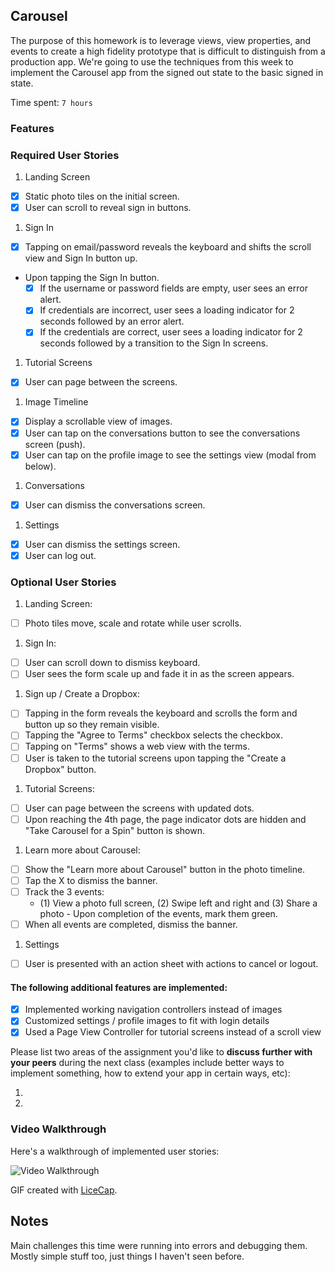 ## Carousel

The purpose of this homework is to leverage views, view properties, and events to create a high fidelity prototype that is difficult to distinguish from a production app. We're going to use the techniques from this week to implement the Carousel app from the signed out state to the basic signed in state.

Time spent: `7 hours`

### Features

### Required User Stories

1. Landing Screen
  - [X] Static photo tiles on the initial screen.
  - [X] User can scroll to reveal sign in buttons.
1. Sign In
  - [X] Tapping on email/password reveals the keyboard and shifts the scroll view and Sign In button up.
  - Upon tapping the Sign In button.
     - [X] If the username or password fields are empty, user sees an error alert.
     - [X] If credentials are incorrect, user sees a loading indicator for 2 seconds followed by an error alert.
     - [X] If the credentials are correct, user sees a loading indicator for 2 seconds followed by a transition to the Sign In screens.
1. Tutorial Screens
  - [X] User can page between the screens.
1. Image Timeline
  - [X] Display a scrollable view of images.
  - [X] User can tap on the conversations button to see the conversations screen (push).
  - [X] User can tap on the profile image to see the settings view (modal from below).
1. Conversations
  - [X] User can dismiss the conversations screen.
1. Settings
  - [X] User can dismiss the settings screen.
  - [X] User can log out.

### Optional User Stories

1. Landing Screen:  
  - [ ] Photo tiles move, scale and rotate while user scrolls.
1. Sign In:
  - [ ] User can scroll down to dismiss keyboard.
  - [ ] User sees the form scale up and fade it in as the screen appears.
1. Sign up / Create a Dropbox:
  - [ ] Tapping in the form reveals the keyboard and scrolls the form and button up so they remain visible.
  - [ ] Tapping the "Agree to Terms" checkbox selects the checkbox.
  - [ ] Tapping on "Terms" shows a web view with the terms.
  - [ ] User is taken to the tutorial screens upon tapping the "Create a Dropbox" button.
1. Tutorial Screens:
  - [ ] User can page between the screens with updated dots.
  - [ ] Upon reaching the 4th page, the page indicator dots are hidden and "Take Carousel for a Spin" button is shown.
1. Learn more about Carousel:
  - [ ] Show the "Learn more about Carousel" button in the photo timeline.
  - [ ] Tap the X to dismiss the banner.
  - [ ] Track the 3 events:
     - (1) View a photo full screen, (2) Swipe left and right and (3) Share a photo  - Upon completion of the events, mark them green.
  - [ ] When all events are completed, dismiss the banner.
1. Settings
  - [ ] User is presented with an action sheet with actions to cancel or logout.


#### The following **additional** features are implemented:

- [X] Implemented working navigation controllers instead of images
- [X] Customized settings / profile images to fit with login details
- [X] Used a Page View Controller for tutorial screens instead of a scroll view

Please list two areas of the assignment you'd like to **discuss further with your peers** during the next class (examples include better ways to implement something, how to extend your app in certain ways, etc):

1. 
2. 

### Video Walkthrough 

Here's a walkthrough of implemented user stories:

<img src='http://i.imgur.com/link/to/your/gif/file.gif' title='Video Walkthrough' width='' alt='Video Walkthrough' />

GIF created with [LiceCap](http://www.cockos.com/licecap/).

## Notes

Main challenges this time were running into errors and debugging them. Mostly simple stuff too, just things I haven't seen before.

